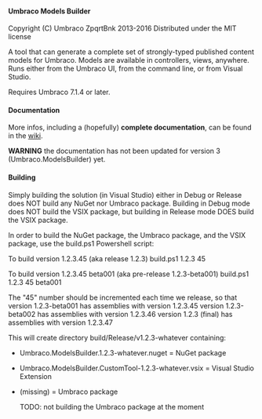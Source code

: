 #### Umbraco Models Builder

Copyright (C) Umbraco ZpqrtBnk 2013-2016
Distributed under the MIT license  

A tool that can generate a complete set of strongly-typed published content models for Umbraco.
Models are available in controllers, views, anywhere.
Runs either from the Umbraco UI, from the command line, or from Visual Studio.

Requires Umbraco 7.1.4 or later.

#### Documentation

More infos, including a (hopefully) **complete documentation**, can be found in the [wiki](https://github.com/zpqrtbnk/Zbu.ModelsBuilder/wiki/Zbu.ModelsBuilder).

**WARNING** the documentation has not been updated for version 3 (Umbraco.ModelsBuilder) yet.

#### Building

Simply building the solution (in Visual Studio) either in Debug or Release does NOT build
any NuGet nor Umbraco package. Building in Debug mode does NOT build the VSIX package, but
building in Release mode DOES build the VSIX package.

In order to build the NuGet package, the Umbraco package, and the VSIX package,
use the build.ps1 Powershell script:

To build version 1.2.3.45 (aka release 1.2.3)
build.ps1 1.2.3 45

To build version 1.2.3.45 beta001 (aka pre-release 1.2.3-beta001)
build.ps1 1.2.3 45 beta001

The "45" number should be incremented each time we release, so that
version 1.2.3-beta001 has assemblies with version 1.2.3.45
version 1.2.3-beta002 has assemblies with version 1.2.3.46
version 1.2.3 (final) has assemblies with version 1.2.3.47

This will create directory build/Release/v1.2.3-whatever containing:
- Umbraco.ModelsBuilder.1.2.3-whatever.nuget = NuGet package
- Umbraco.ModelsBuilder.CustomTool-1.2.3-whatever.vsix = Visual Studio Extension
- (missing) = Umbraco package

  TODO: not building the Umbraco package at the moment